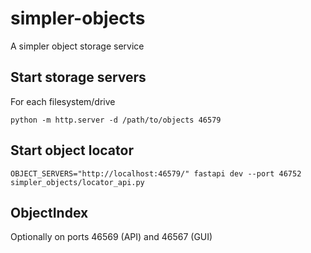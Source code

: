 # simpler-objects
A simpler object storage service

## Start storage servers

For each filesystem/drive

```
python -m http.server -d /path/to/objects 46579
```

## Start object locator

```
OBJECT_SERVERS="http://localhost:46579/" fastapi dev --port 46752 simpler_objects/locator_api.py
```

## ObjectIndex

Optionally on ports 46569 (API) and 46567 (GUI)

